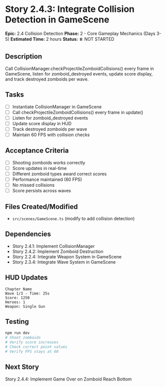 # Story 2.4.3: Integrate Collision Detection in GameScene

**Epic:** 2.4 Collision Detection
**Phase:** 2 - Core Gameplay Mechanics (Days 3-5)
**Estimated Time:** 2 hours
**Status:** ⏸️ NOT STARTED

## Description
Call CollisionManager.checkProjectileZomboidCollisions() every frame in GameScene, listen for zomboid_destroyed events, update score display, and track destroyed zomboids per wave.

## Tasks
- [ ] Instantiate CollisionManager in GameScene
- [ ] Call checkProjectileZomboidCollisions() every frame in update()
- [ ] Listen for zomboid_destroyed events
- [ ] Update score display in HUD
- [ ] Track destroyed zomboids per wave
- [ ] Maintain 60 FPS with collision checks

## Acceptance Criteria
- [ ] Shooting zomboids works correctly
- [ ] Score updates in real-time
- [ ] Different zomboid types award correct scores
- [ ] Performance maintained (60 FPS)
- [ ] No missed collisions
- [ ] Score persists across waves

## Files Created/Modified
- `src/scenes/GameScene.ts` (modify to add collision detection)

## Dependencies
- Story 2.4.1: Implement CollisionManager
- Story 2.4.2: Implement Zomboid Destruction
- Story 2.2.4: Integrate Weapon System in GameScene
- Story 2.3.4: Integrate Wave System in GameScene

## HUD Updates
```
Chapter Name
Wave 1/3 - Time: 25s
Score: 1250
Heroes: 1
Weapon: Single Gun
```

## Testing
```bash
npm run dev
# Shoot zomboids
# Verify score increases
# Check correct point values
# Verify FPS stays at 60
```

## Next Story
Story 2.4.4: Implement Game Over on Zomboid Reach Bottom
